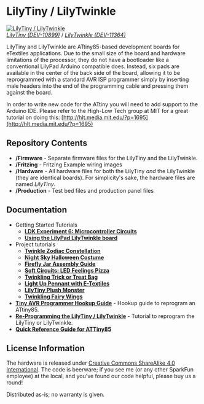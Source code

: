 LilyTiny / LilyTwinkle
======================

[![LilyTiny / LilyTwinkle](https://dlnmh9ip6v2uc.cloudfront.net/images/products/1/0/8/9/9/10899-01_i_ma.jpg)  
*LilyTiny (DEV-10899)*](https://www.sparkfun.com/products/10899) / [*LilyTwinkle (DEV-11364)*](https://www.sparkfun.com/products/11364)

LilyTiny and LilyTwinkle are ATtiny85-based development boards for eTextiles applications. Due to the small size of the board and hardware limitations of the processor, they do not have a bootloader like a conventional LilyPad Arduino compatible does. Instead, six pads are available in the center of the back side of the board, allowing it to be reprogrammed with a standard AVR ISP programmer simply by inserting male headers into the end of the programming cable and pressing them against the board.

In order to write new code for the ATtiny you will need to add support to the Arduino IDE. Please refer to the High-Low Tech group at MIT for a great tutorial on doing this: [http://hlt.media.mit.edu/?p=1695](http://hlt.media.mit.edu/?p=1695)

Repository Contents
-------------------

* **/Firmware** - Separate firmware files for the LilyTiny and the LilyTwinkle.
* **/Fritzing** - Fritzing Example wiring images
* **/Hardware** - All hardware files for both the LilyTiny *and* the LilyTwinkle (they are identical boards). For simplicity's sake, the hardware files are named *LilyTiny*.
* **/Production** - Test bed files and production panel files

Documentation
--------------

* Getting Started Tutorials
  * **[LDK Experiment 6: Microcontroller Circuits](https://learn.sparkfun.com/tutorials/ldk-experiment-6-microcontroller-circuits)**
  * **[Using the LilyPad LilyTwinkle board](https://www.sparkfun.com/tutorials/390)**
* Project tutorials
  * **[Twinkle Zodiac Constellation](https://learn.sparkfun.com/tutorials/twinkle-zodiac-constellation)**
  * **[Night Sky Halloween Costume](https://learn.sparkfun.com/tutorials/night-sky-halloween-costume)**
  * **[Firefly Jar Assembly Guide](https://learn.sparkfun.com/tutorials/firefly-jar-assembly-guide)** 
  * **[Soft Circuits: LED Feelings Pizza](https://learn.sparkfun.com/tutorials/soft-circuits-led-feelings-pizza)**
  * **[Twinkling Trick or Treat Bag](https://learn.sparkfun.com/tutorials/twinkling-trick-or-treat-bag)**
  * **[Light Up Pennant with E-Textiles](https://learn.sparkfun.com/tutorials/light-up-pennant-with-e-textiles)**
  * **[LilyTiny Plush Monster](https://learn.sparkfun.com/tutorials/lilytiny-plush-monster)**
  * **[Twinkling Fairy Wings](https://www.sparkfun.com/tutorials/396)**
* **[Tiny AVR Programmer Hookup Guide](https://learn.sparkfun.com/tutorials/tiny-avr-programmer-hookup-guide)** - Hookup guide to reprogram an ATtiny85.
* **[Re-Programming the LilyTiny / LilyTwinkle](https://learn.sparkfun.com/tutorials/re-programming-the-lilytiny--lilytwinkle)** - Tutorial to reprogram the LilyTiny or LilyTwinkle.
* **[Quick Reference Guide for ATTiny85](https://learn.sparkfun.com/resources/96)** 

License Information
-------------------
The hardware is released under [Creative Commons ShareAlike 4.0 International](https://creativecommons.org/licenses/by-sa/4.0/).
The code is beerware; if you see me (or any other SparkFun employee) at the local, and you've found our code helpful, please buy us a round!

Distributed as-is; no warranty is given.
